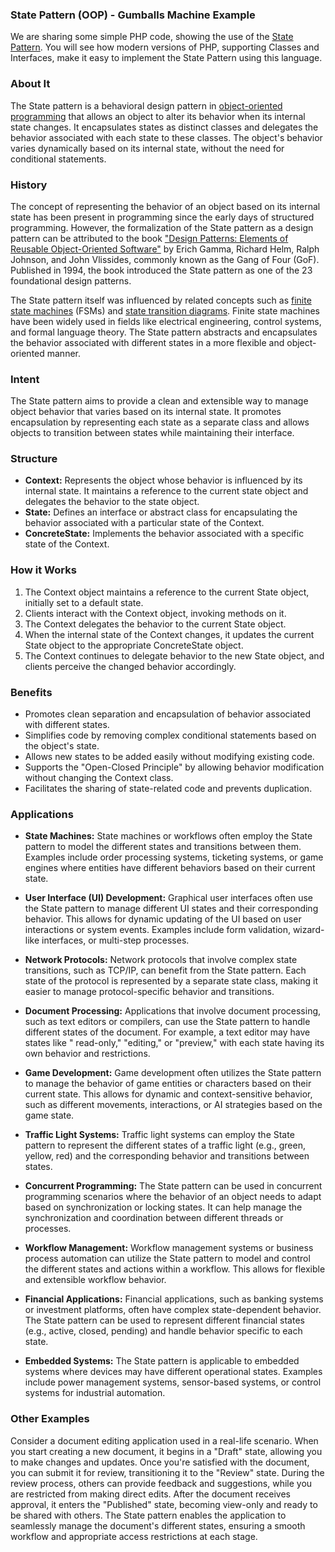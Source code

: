 ### State Pattern (OOP) - Gumballs Machine Example

We are sharing some simple PHP code, showing the use of
the [State Pattern](https://en.wikipedia.org/wiki/State_pattern). You will see how modern versions
of PHP, supporting Classes and Interfaces, make it easy to implement the State Pattern using this language.

### About It

The State pattern is a behavioral design pattern
in [object-oriented programming](https://en.wikipedia.org/wiki/Object-oriented_programming) that allows an object to
alter its behavior when its internal state changes. It encapsulates states as distinct classes and delegates the
behavior associated with each state to these classes. The object's behavior varies dynamically based on its internal
state, without the need for conditional statements.

### History

The concept of representing the behavior of an object based on its internal state has been present in programming since
the early days of structured programming. However, the formalization of the State pattern as a design pattern can be
attributed to the
book ["Design Patterns: Elements of Reusable Object-Oriented Software"](https://en.wikipedia.org/wiki/Design_Patterns)
by Erich Gamma, Richard Helm, Ralph Johnson, and John Vlissides, commonly known as the Gang of Four (GoF). Published in
1994, the book introduced the State pattern as one of the 23 foundational design patterns.

The State pattern itself was influenced by related concepts such
as [finite state machines](https://en.wikipedia.org/wiki/Finite-state_machine) (FSMs) and [state transition
diagrams](https://en.wikipedia.org/wiki/State_diagram). Finite state machines have been widely used in fields like
electrical engineering, control systems, and formal language theory. The State pattern abstracts and encapsulates the
behavior associated with different states in a more flexible and object-oriented manner.

### Intent

The State pattern aims to provide a clean and extensible way to manage object behavior that varies based on its internal
state. It promotes encapsulation by representing each state as a separate class and allows objects to transition between
states while maintaining their interface.

### Structure

- **Context:** Represents the object whose behavior is influenced by its internal state. It maintains a reference to the
  current state object and delegates the behavior to the state object.
- **State:** Defines an interface or abstract class for encapsulating the behavior associated with a particular state of
  the Context.
- **ConcreteState:** Implements the behavior associated with a specific state of the Context.

### How it Works

1. The Context object maintains a reference to the current State object, initially set to a default state.
2. Clients interact with the Context object, invoking methods on it.
3. The Context delegates the behavior to the current State object.
4. When the internal state of the Context changes, it updates the current State object to the appropriate ConcreteState
   object.
5. The Context continues to delegate behavior to the new State object, and clients perceive the changed behavior
   accordingly.

### Benefits

- Promotes clean separation and encapsulation of behavior associated with different states.
- Simplifies code by removing complex conditional statements based on the object's state.
- Allows new states to be added easily without modifying existing code.
- Supports the "Open-Closed Principle" by allowing behavior modification without changing the Context class.
- Facilitates the sharing of state-related code and prevents duplication.

### Applications

- **State Machines:** State machines or workflows often employ the State pattern to model the different states and
  transitions between them. Examples include order processing systems, ticketing systems, or game engines where entities
  have different behaviors based on their current state.

- **User Interface (UI) Development:** Graphical user interfaces often use the State pattern to manage different UI
  states and their corresponding behavior. This allows for dynamic updating of the UI based on user interactions or
  system events. Examples include form validation, wizard-like interfaces, or multi-step processes.

- **Network Protocols:** Network protocols that involve complex state transitions, such as TCP/IP, can benefit from the
  State pattern. Each state of the protocol is represented by a separate state class, making it easier to manage
  protocol-specific behavior and transitions.

- **Document Processing:** Applications that involve document processing, such as text editors or compilers, can use the
  State pattern to handle different states of the document. For example, a text editor may have states like "
  read-only," "editing," or "preview," with each state having its own behavior and restrictions.

- **Game Development:** Game development often utilizes the State pattern to manage the behavior of game entities or
  characters based on their current state. This allows for dynamic and context-sensitive behavior, such as different
  movements, interactions, or AI strategies based on the game state.

- **Traffic Light Systems:** Traffic light systems can employ the State pattern to represent the different states of a
  traffic light (e.g., green, yellow, red) and the corresponding behavior and transitions between states.

- **Concurrent Programming:** The State pattern can be used in concurrent programming scenarios where the behavior of an
  object needs to adapt based on synchronization or locking states. It can help manage the synchronization and
  coordination between different threads or processes.

- **Workflow Management:** Workflow management systems or business process automation can utilize the State pattern to
  model and control the different states and actions within a workflow. This allows for flexible and extensible workflow
  behavior.

- **Financial Applications:** Financial applications, such as banking systems or investment platforms, often have
  complex state-dependent behavior. The State pattern can be used to represent different financial states (e.g., active,
  closed, pending) and handle behavior specific to each state.

- **Embedded Systems:** The State pattern is applicable to embedded systems where devices may have different operational
  states. Examples include power management systems, sensor-based systems, or control systems for industrial automation.

### Other Examples

Consider a document editing application used in a real-life scenario. When you start creating a new document, it begins
in a "Draft" state, allowing you to make changes and updates. Once you're satisfied with the document, you can submit it
for review, transitioning it to the "Review" state. During the review process, others can provide feedback and
suggestions, while you are restricted from making direct edits. After the document receives approval, it enters
the "Published" state, becoming view-only and ready to be shared with others. The State pattern enables the application
to seamlessly manage the document's different states, ensuring a smooth workflow and appropriate access restrictions at
each stage.